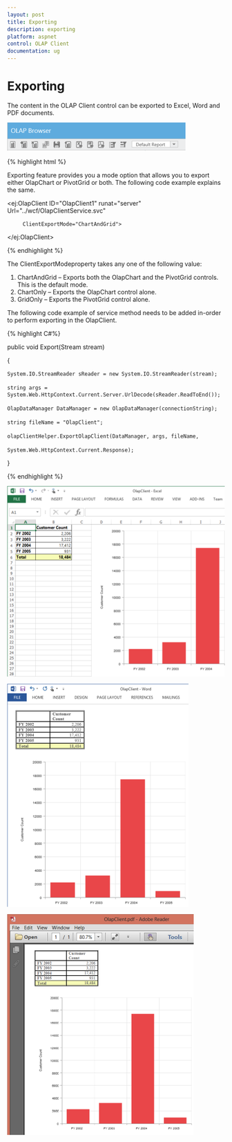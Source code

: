 ```yaml
---
layout: post
title: Exporting
description: exporting
platform: aspnet
control: OLAP Client
documentation: ug
---
```


# Exporting

The content in the OLAP Client control can be exported to Excel, Word and PDF documents.

 ![](Exporting_images/Exporting_img1.png) 


{% highlight html %}

Exporting feature provides you a mode option that allows you to export either OlapChart or PivotGrid or both. The following code example explains the same. 

<ej:OlapClient ID="OlapClient1" runat="server" Url="../wcf/OlapClientService.svc"

         ClientExportMode="ChartAndGrid">

</ej:OlapClient>

{% endhighlight %}

The ClientExportModeproperty takes any one of the following value:

1. ChartAndGrid – Exports both the OlapChart and the PivotGrid controls. This is the default mode.
2. ChartOnly – Exports the OlapChart control alone.
3. GridOnly – Exports the PivotGrid control alone.

The following code example of service method needs to be added in-order to perform exporting in the OlapClient.

{% highlight C#%}

public void Export(Stream stream)

{

    System.IO.StreamReader sReader = new System.IO.StreamReader(stream);

    string args = System.Web.HttpContext.Current.Server.UrlDecode(sReader.ReadToEnd());

    OlapDataManager DataManager = new OlapDataManager(connectionString);

    string fileName = "OlapClient";

    olapClientHelper.ExportOlapClient(DataManager, args, fileName,

    System.Web.HttpContext.Current.Response);

}

{% endhighlight %}


![C:/Users/Narendhran Muthuvel/Desktop/Exported Screenshots/OlapClientExcelWeb.png](Exporting_images/Exporting_img2.png) 



![C:/Users/Narendhran Muthuvel/Desktop/Exported Screenshots/OlapClientWordWeb.png](Exporting_images/Exporting_img3.png) 



![C:/Users/Narendhran Muthuvel/Desktop/Exported Screenshots/OlapClientPdfWeb.png](Exporting_images/Exporting_img4.png) 





